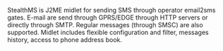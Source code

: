 StealthMS is J2ME midlet for sending SMS through operator email2sms gates. E-mail are send through GPRS/EDGE through HTTP servers or directly through SMTP. Regular messages (through SMSC) are also supported. Midlet includes flexible configuration and filter, messages history, access to phone address book.



